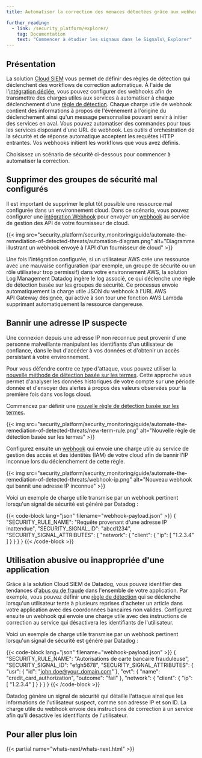 ```yaml
---
title: Automatiser la correction des menaces détectées grâce aux webhooks

further_reading:
  - link: /security_platform/explorer/
    tag: Documentation
    text: "Commencer à étudier les signaux dans le Signals\_Explorer"
---
```

## Présentation

La solution [Cloud SIEM][1] vous permet de définir des règles de détection qui déclenchent des workflows de correction automatique. À l'aide de l'[intégration dédiée][2], vous pouvez configurer des webhooks afin de transmettre des charges utiles aux services à automatiser à chaque déclenchement d'une [règle de détection][3]. Chaque charge utile de webhook contient des informations à propos de l'événement à l'origine du déclenchement ainsi qu'un message personnalisé pouvant servir à initier des services en aval. Vous pouvez automatiser des commandes pour tous les services disposant d'une URL de webhook. Les outils d'orchestration de la sécurité et de réponse automatique acceptent les requêtes HTTP entrantes. Vos webhooks initient les workflows que vous avez définis.

Choisissez un scénario de sécurité ci-dessous pour commencer à automatiser la correction.

## Supprimer des groupes de sécurité mal configurés

Il est important de supprimer le plut tôt possible une ressource mal configurée dans un environnement cloud. Dans ce scénario, vous pouvez configurer une [intégration Webhook][2] pour envoyer un [webhook][2] au service de gestion des API de votre fournisseur de cloud.

{{< img src="security_platform/security_monitoring/guide/automate-the-remediation-of-detected-threats/automation-diagram.png" alt="Diagramme illustrant un webhook envoyé à l'API d'un fournisseur de cloud" >}}

Une fois l'intégration configurée, si un utilisateur AWS crée une ressource avec une mauvaise configuration (par exemple, un groupe de sécurité ou un rôle utilisateur trop permissif) dans votre environnement AWS, la solution Log Management Datadog ingère le log associé, ce qui déclenche une règle de détection basée sur les groupes de sécurité. Ce processus envoie automatiquement la charge utile JSON du webhook à l'URL AWS API Gateway désignée, qui active à son tour une fonction AWS Lambda supprimant automatiquement la ressource dangereuse.

## Bannir une adresse IP suspecte

Une connexion depuis une adresse IP non reconnue peut provenir d'une personne malveillante manipulant les identifiants d'un utilisateur de confiance, dans le but d'accéder à vos données et d'obtenir un accès persistant à votre environnement.

Pour vous défendre contre ce type d'attaque, vous pouvez utiliser la [nouvelle méthode de détection basée sur les termes][4]. Cette approche vous permet d'analyser les données historiques de votre compte sur une période donnée et d'envoyer des alertes à propos des valeurs observées pour la première fois dans vos logs cloud.

Commencez par définir une [nouvelle règle de détection basée sur les termes][5].

{{< img src="security_platform/security_monitoring/guide/automate-the-remediation-of-detected-threats/new-term-rule.png" alt="Nouvelle règle de détection basée sur les termes" >}}

Configurez ensuite un [webhook][2] qui envoie une charge utile au service de gestion des accès et des identités (IAM) de votre cloud afin de bannir l'IP inconnue lors du déclenchement de cette règle.

{{< img src="security_platform/security_monitoring/guide/automate-the-remediation-of-detected-threats/webhook-ip.png" alt="Nouveau webhook qui bannit une adresse IP inconnue" >}}

Voici un exemple de charge utile transmise par un webhook pertinent lorsqu'un signal de sécurité est généré par Datadog :

{{< code-block lang="json" filename="webhook-payload.json" >}}
{
  "SECURITY_RULE_NAME": "Requête provenant d'une adresse IP inattendue",
  "SECURITY_SIGNAL_ID": "abcd1234",
  "SECURITY_SIGNAL_ATTRIBUTES": {
    "network": {
      "client": {
        "ip": [
          "1.2.3.4"
        ]
      }
    }
  }
}
{{< /code-block >}}

## Utilisation abusive ou inappropriée d'une application

Grâce à la solution Cloud SIEM de Datadog, vous pouvez identifier des tendances d'[abus ou de fraude][6] dans l'ensemble de votre application. Par exemple, vous pouvez définir une [règle de détection][7] qui se déclenche lorsqu'un utilisateur tente à plusieurs reprises d'acheter un article dans votre application avec des coordonnées bancaires non valides. Configurez ensuite un webhook qui envoie une charge utile avec des instructions de correction au service qui désactivera les identifiants de l'utilisateur.

Voici un exemple de charge utile transmise par un webhook pertinent lorsqu'un signal de sécurité est généré par Datadog :

{{< code-block lang="json" filename="webhook-payload.json" >}}
{
  "SECURITY_RULE_NAME": "Autorisations de carte bancaire frauduleuse",
  "SECURITY_SIGNAL_ID": "efgh5678",
  "SECURITY_SIGNAL_ATTRIBUTES": {
    "usr": {
      "id": "john.doe@your_domain.com"
    },
    "evt": {
      "name": "credit_card_authorization",
      "outcome": "fail"
    },
    "network": {
      "client": {
        "ip": [
          "1.2.3.4"
        ]
      }
    }
  }
}
{{< /code-block >}}

Datadog génère un signal de sécurité qui détaille l'attaque ainsi que les informations de l'utilisateur suspect, comme son adresse IP et son ID. La charge utile du webhook envoie des instructions de correction à un service afin qu'il désactive les identifiants de l'utilisateur.

## Pour aller plus loin

{{< partial name="whats-next/whats-next.html" >}}

[1]: /fr/security_platform/cloud_siem/
[2]: https://app.datadoghq.com/account/settings#integrations/webhooks
[3]: /fr/security_platform/detection_rules/
[4]: https://www.datadoghq.com/blog/new-term-detection-method-datadog/
[5]: /fr/security_platform/cloud_siem/log_detection_rules/?tab=threshold#new-term
[6]: https://www.datadoghq.com/blog/detect-abuse-of-functionality-with-datadog/
[7]: /fr/security_platform/cloud_siem/log_detection_rules/?tab=threshold#define-a-search-query
